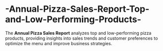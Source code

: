 # -Annual-Pizza-Sales-Report-Top-and-Low-Performing-Products-
The **Annual Pizza Sales Report** analyzes top and low-performing pizza products, providing insights into sales trends and customer preferences to optimize the menu and improve business strategies.
